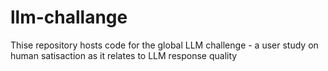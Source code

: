 # llm-challange
Thise repository hosts code for the global LLM challenge - a user study on human satisaction as it relates to LLM response quality
